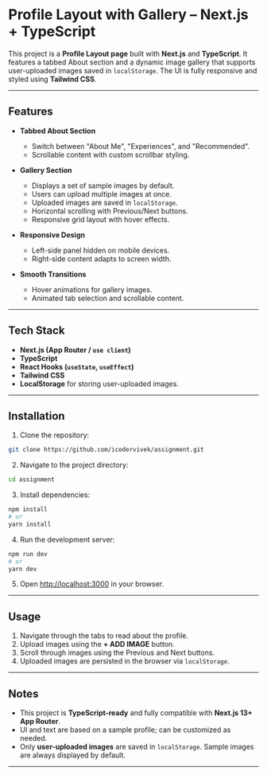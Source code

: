 # Profile Layout with Gallery – Next.js + TypeScript

This project is a **Profile Layout page** built with **Next.js** and **TypeScript**. It features a tabbed About section and a dynamic image gallery that supports user-uploaded images saved in `localStorage`. The UI is fully responsive and styled using **Tailwind CSS**.

---

## Features

- **Tabbed About Section**
  - Switch between "About Me", "Experiences", and "Recommended".
  - Scrollable content with custom scrollbar styling.
  
- **Gallery Section**
  - Displays a set of sample images by default.
  - Users can upload multiple images at once.
  - Uploaded images are saved in `localStorage`.
  - Horizontal scrolling with Previous/Next buttons.
  - Responsive grid layout with hover effects.

- **Responsive Design**
  - Left-side panel hidden on mobile devices.
  - Right-side content adapts to screen width.

- **Smooth Transitions**
  - Hover animations for gallery images.
  - Animated tab selection and scrollable content.

---

## Tech Stack

- **Next.js (App Router / `use client`)**
- **TypeScript**
- **React Hooks (`useState`, `useEffect`)**
- **Tailwind CSS**
- **LocalStorage** for storing user-uploaded images.

---

## Installation

1. Clone the repository:

```bash
git clone https://github.com/icodervivek/assignment.git
```

2. Navigate to the project directory:

```bash
cd assignment
```

3. Install dependencies:

```bash
npm install
# or
yarn install
```

4. Run the development server:

```bash
npm run dev
# or
yarn dev
```

5. Open [http://localhost:3000](http://localhost:3000) in your browser.

---

## Usage

1. Navigate through the tabs to read about the profile.
2. Upload images using the **+ ADD IMAGE** button.
3. Scroll through images using the Previous and Next buttons.
4. Uploaded images are persisted in the browser via `localStorage`.

---

## Notes

- This project is **TypeScript-ready** and fully compatible with **Next.js 13+ App Router**.
- UI and text are based on a sample profile; can be customized as needed.
- Only **user-uploaded images** are saved in `localStorage`. Sample images are always displayed by default.

---
